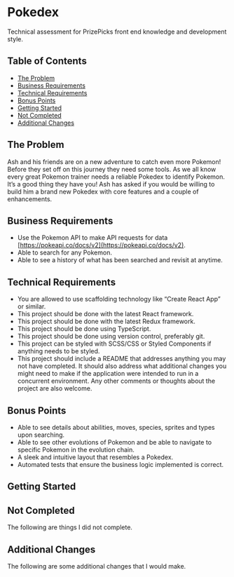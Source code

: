 # Pokedex
Technical assessment for PrizePicks front end knowledge and development style.

## Table of Contents
- [The Problem](#the-problem)
- [Business Requirements](#business-requirements)
- [Technical Requirements](#technical-requirements)
- [Bonus Points](#bonus-points)
- [Getting Started](#getting-started)
- [Not Completed](#not-completed)
- [Additional Changes](#additional-changes)

## The Problem
Ash and his friends are on a new adventure to catch even more Pokemon! Before they set off on this journey they need some tools. As we all know every great Pokemon trainer needs a reliable Pokedex to identify Pokemon. It’s a good thing they have you! Ash has asked if you would be willing to build him a brand new Pokedex with core features and a couple of enhancements.

## Business Requirements
- Use the Pokemon API to make API requests for data [https://pokeapi.co/docs/v2](https://pokeapi.co/docs/v2). 
- Able to search for any Pokemon.
- Able to see a history of what has been searched and revisit at anytime.

## Technical Requirements
- You are allowed to use scaffolding technology like “Create React App” or similar.
- This project should be done with the latest React framework.
- This project should be done with the latest Redux framework.
- This project should be done using TypeScript.
- This project should be done using version control, preferably git.
- This project can be styled with SCSS/CSS or Styled Components if anything needs to be styled.
- This project should include a README that addresses anything you may not have completed. It should also address what additional changes you might need to make if the application were intended to run in a concurrent environment. Any other comments or thoughts about the project are also welcome.

## Bonus Points
- Able to see details about abilities, moves, species, sprites and types upon searching.
- Able to see other evolutions of Pokemon and be able to navigate to specific Pokemon in the evolution chain.
- A sleek and intuitive layout that resembles a Pokedex.
- Automated tests that ensure the business logic implemented is correct.

## Getting Started


## Not Completed
The following are things I did not complete.

## Additional Changes
The following are some additional changes that I would make.
